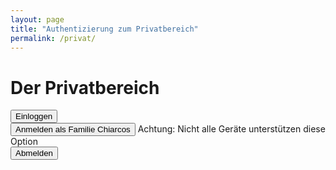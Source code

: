 ```yaml
---
layout: page
title: "Authentizierung zum Privatbereich"
permalink: /privat/
---
```


<script>
  function Anmelden () {
    let Passwort = 'fam-chiarcos.1234';
    let Eingabe = window.prompt('Geben sie das Passwort für das Benutzerkonto "Famile Chiarcos" ein.');

    if (Eingabe != Passwort) {
      alert('Passwort ist Falsch!');
    }
    else {
      document.cookie = Eingabe
      location.href = '/privat/open':
    }
  }
    
  
  
  function CookieLogIn () {
    if (document.cookie == Passwort){
      location.href = '/privat/open/';
    }
    else {
      alert('Sie sind nicht Eingeloggt.\nÜberprüfen sie die Einstellungen von ihrem Browser und achten sie das sie sich nicht im Privaten Modus befinden.');
    }
    
  }
</script>

# Der Privatbereich

<input type="button" value="Einloggen" onclick="Anmelden()"/><br>
<input type="button" value="Anmelden als Familie Chiarcos" onclick="CookieLogIn()"/> Achtung: Nicht alle Geräte unterstützen diese Option<br>
<input type="button" value="Abmelden" onclick="document.cookies = ''; alert('Familie Chiarcos ist abgemeldet.')"/>
